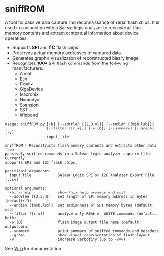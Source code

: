 # sniffROM
A tool for passive data capture and reconnaissance of serial flash chips. It is used in conjunction with a Saleae logic analyzer to reconstruct flash memory contents and extract contextual information about device operations.

* Supports <b>SPI</b> and <b>I²C</b> flash chips.
* Preserves actual memory addresses of captured data.
* Generates graphic visualization of reconstructed binary image.
* Recognizes <b>100+</b> SPI flash commands from the following manufacturers:
  * Atmel
  * Eon
  * Fidelix
  * GigaDevice
  * Macronix
  * Numonyx 
  * Spansion
  * SST
  * Winbond
```
usage: sniffROM.py [-h] [--addrlen [{2,3,4}]] [--endian [{msb,lsb}]]
                   [--filter [{r,w}]] [-o [O]] [--summary] [--graph] [-v]
                   input_file

sniffROM - Reconstructs flash memory contents and extracts other data from
passively sniffed commands in a Saleae logic analyzer capture file. Currently
supports SPI and I2C flash chips.

positional arguments:
  input_file            Saleae Logic SPI or I2C Analyzer Export File (.csv)

optional arguments:
  -h, --help            show this help message and exit
  --addrlen [{2,3,4}]   set length of SPI memory address in bytes (default: 3)
  --endian [{msb,lsb}]  set endianness of SPI memory bytes (default: msb)
  --filter [{r,w}]      analyze only READ or WRITE commands (default: both)
  -o [O]                flash image output file name (default: output.bin)
  --summary             print summary of sniffed commands and metadata
  --graph               show visual representation of flash layout
  -v                    increase verbosity (up to -vvv)
```
See [Wiki](https://github.com/alainiamburg/sniffROM/wiki) for documentation
